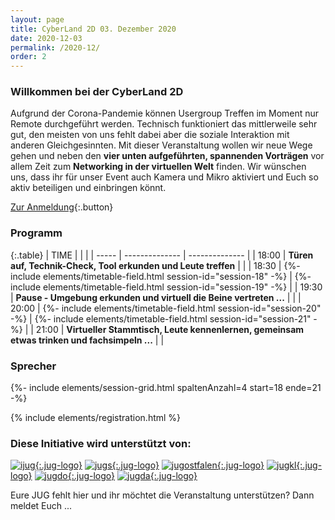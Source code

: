 ```yaml
---
layout: page
title: CyberLand 2D 03. Dezember 2020
date: 2020-12-03
permalink: /2020-12/
order: 2
---
```


### Willkommen bei der CyberLand 2D

Aufgrund der Corona-Pandemie können Usergroup Treffen im Moment nur Remote durchgeführt werden. Technisch funktioniert das mittlerweile sehr gut, den meisten von uns fehlt dabei aber die soziale Interaktion mit anderen Gleichgesinnten. Mit dieser Veranstaltung wollen wir neue Wege gehen und neben den **vier unten aufgeführten, spannenden Vorträgen** vor allem Zeit zum **Networking in der virtuellen Welt** finden. Wir wünschen uns, dass ihr für unser Event auch Kamera und Mikro aktiviert und Euch so aktiv beteiligen und einbringen könnt.

[<i class="fas fa-door-open"></i> Zur Anmeldung](#anmeldung){:.button}

### Programm

{:.table}
| TIME  |                |                |
| ----- | -------------- | -------------- |
| 18:00 | __Türen auf, Technik-Check, Tool erkunden und Leute treffen__ | |
| 18:30 | {%- include elements/timetable-field.html session-id="session-18" -%} | {%- include elements/timetable-field.html session-id="session-19" -%} |
| 19:30 | __Pause - Umgebung erkunden und virtuell die Beine vertreten ...__ | |
| 20:00 | {%- include elements/timetable-field.html session-id="session-20" -%} | {%- include elements/timetable-field.html session-id="session-21" -%} |
| 21:00 | __Virtueller Stammtisch, Leute kennenlernen, gemeinsam etwas trinken und fachsimpeln ...__ | |


### Sprecher

{%- include elements/session-grid.html spaltenAnzahl=4 start=18 ende=21 -%}

<a id="anmeldung"/>
{% include elements/registration.html %}

### Diese Initiative wird unterstützt von: 

[![ijug](/assets/logo/ijug.png){:.jug-logo}](https://www.ijug.eu/)
[![jugs](/assets/logo/jugs.png){:.jug-logo}](https://www.jugs.org/)
[![jugostfalen](/assets/logo/jugostfalen.png){:.jug-logo}](https://www.jug-ostfalen.de/)
[![jugkl](/assets/logo/jugkl.png){:.jug-logo}](http://www.jug-kl.de/)
[![jugdo](/assets/logo/jugdo.png){:.jug-logo}](https://www.meetup.com/JUG-Dortmund/)
[![jugda](/assets/logo/jugda.png){:.jug-logo}](https://www.jug-da.de/)

Eure JUG fehlt hier und ihr möchtet die Veranstaltung unterstützen? Dann meldet Euch ...
